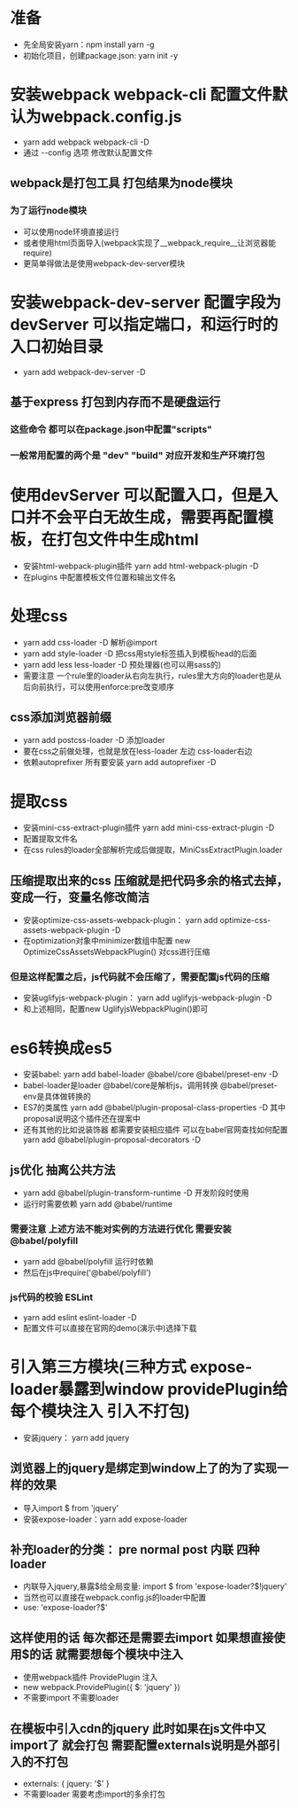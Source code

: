 # 准备
- 先全局安装yarn：npm install yarn -g
- 初始化项目，创建package.json: yarn init -y

# 安装webpack webpack-cli 配置文件默认为webpack.config.js
- yarn add webpack webpack-cli -D
- 通过 --config 选项 修改默认配置文件

## webpack是打包工具 打包结果为node模块 

### 为了运行node模块 
- 可以使用node环境直接运行
- 或者使用html页面导入(webpack实现了__webpack_require__让浏览器能require)
- 更简单得做法是使用webpack-dev-server模块

# 安装webpack-dev-server 配置字段为devServer 可以指定端口，和运行时的入口初始目录
- yarn add webpack-dev-server -D

## 基于express 打包到内存而不是硬盘运行

### 这些命令 都可以在package.json中配置"scripts"
### 一般常用配置的两个是 "dev" "build" 对应开发和生产环境打包

# 使用devServer 可以配置入口，但是入口并不会平白无故生成，需要再配置模板，在打包文件中生成html
- 安装html-webpack-plugin插件 yarn add html-webpack-plugin -D
- 在plugins 中配置模板文件位置和输出文件名

# 处理css
- yarn add css-loader -D 解析@import
- yarn add style-loader -D 把css用style标签插入到模板head的后面
- yarn add less less-loader -D 预处理器(也可以用sass的)
- 需要注意 一个rule里的loader从右向左执行，rules里大方向的loader也是从后向前执行，可以使用enforce:pre改变顺序

## css添加浏览器前缀
- yarn add postcss-loader -D 添加loader
- 要在css之前做处理，也就是放在less-loader 左边 css-loader右边
- 依赖autoprefixer 所有要安装 yarn add autoprefixer -D

# 提取css
- 安装mini-css-extract-plugin插件 yarn add mini-css-extract-plugin -D
- 配置提取文件名
- 在css rules的loader全部解析完成后做提取，MiniCssExtractPlugin.loader

## 压缩提取出来的css 压缩就是把代码多余的格式去掉，变成一行，变量名修改简洁
- 安装optimize-css-assets-webpack-plugin： yarn add optimize-css-assets-webpack-plugin -D
- 在optimization对象中minimizer数组中配置 new OptimizeCssAssetsWebpackPlugin() 对css进行压缩

### 但是这样配置之后，js代码就不会压缩了，需要配置js代码的压缩
- 安装uglifyjs-webpack-plugin： yarn add uglifyjs-webpack-plugin -D
- 和上述相同，配置new UglifyjsWebpackPlugin()即可

# es6转换成es5
- 安装babel: yarn add babel-loader @babel/core @babel/preset-env -D
- babel-loader是loader @babel/core是解析js，调用转换 @babel/preset-env是具体做转换的
- ES7的类属性 yarn add @babel/plugin-proposal-class-properties -D 其中proposal说明这个插件还在提案中
- 还有其他的比如说装饰器 都需要安装相应插件 可以在babel官网查找如何配置 yarn add @babel/plugin-proposal-decorators -D

## js优化 抽离公共方法
- yarn add @babel/plugin-transform-runtime -D 开发阶段时使用
- 运行时需要依赖 yarn add @babel/runtime

### 需要注意 上述方法不能对实例的方法进行优化 需要安装@babel/polyfill
- yarn add @babel/polyfill 运行时依赖
- 然后在js中require('@babel/polyfill')

### js代码的校验 ESLint
- yarn add eslint eslint-loader -D
- 配置文件可以直接在官网的demo(演示中)选择下载

# 引入第三方模块(三种方式 expose-loader暴露到window providePlugin给每个模块注入 引入不打包)
- 安装jquery： yarn add jquery

## 浏览器上的jquery是绑定到window上了的为了实现一样的效果
- 导入import $ from 'jquery'
- 安装expose-loader：yarn add expose-loader

## 补充loader的分类： pre normal post 内联 四种loader
- 内联导入jquery,暴露$给全局变量: import $ from 'expose-loader?$!jquery'
- 当然也可以直接在webpack.config.js的loader中配置
- use: 'expose-loader?$'

## 这样使用的话 每次都还是需要去import 如果想直接使用$的话 就需要想每个模块中注入
- 使用webpack插件 ProvidePlugin 注入
- new webpack.ProvidePlugin({ $: 'jquery' })
- 不需要import 不需要loader

## 在模板中引入cdn的jquery 此时如果在js文件中又import了 就会打包 需要配置externals说明是外部引入的不打包
- externals: { jquery: '$' }
- 不需要loader 需要考虑import的多余打包


